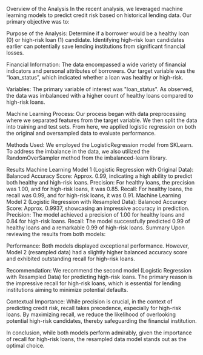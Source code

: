 Overview of the Analysis
In the recent analysis, we leveraged machine learning models to predict credit risk based on historical lending data. Our primary objective was to:

Purpose of the Analysis: Determine if a borrower would be a healthy loan (0) or high-risk loan (1) candidate. Identifying high-risk loan candidates earlier can potentially save lending institutions from significant financial losses.

Financial Information: The data encompassed a wide variety of financial indicators and personal attributes of borrowers. Our target variable was the “loan_status”, which indicated whether a loan was healthy or high-risk.

Variables: The primary variable of interest was "loan_status". As observed, the data was imbalanced with a higher count of healthy loans compared to high-risk loans.

Machine Learning Process: Our process began with data preprocessing where we separated features from the target variable. We then split the data into training and test sets. From here, we applied logistic regression on both the original and oversampled data to evaluate performance.

Methods Used: We employed the LogisticRegression model from SKLearn. To address the imbalance in the data, we also utilized the RandomOverSampler method from the imbalanced-learn library.

Results
Machine Learning Model 1 (Logistic Regression with Original Data):
Balanced Accuracy Score: Approx. 0.99, indicating a high ability to predict both healthy and high-risk loans.
Precision: For healthy loans, the precision was 1.00, and for high-risk loans, it was 0.85.
Recall: For healthy loans, the recall was 0.99, and for high-risk loans, it was 0.91.
Machine Learning Model 2 (Logistic Regression with Resampled Data):
Balanced Accuracy Score: Approx. 0.9937, showcasing an impressive accuracy in prediction.
Precision: The model achieved a precision of 1.00 for healthy loans and 0.84 for high-risk loans.
Recall: The model successfully predicted 0.99 of healthy loans and a remarkable 0.99 of high-risk loans.
Summary
Upon reviewing the results from both models:

Performance: Both models displayed exceptional performance. However, Model 2 (resampled data) had a slightly higher balanced accuracy score and exhibited outstanding recall for high-risk loans.

Recommendation: We recommend the second model (Logistic Regression with Resampled Data) for predicting high-risk loans. The primary reason is the impressive recall for high-risk loans, which is essential for lending institutions aiming to minimize potential defaults.

Contextual Importance: While precision is crucial, in the context of predicting credit risk, recall takes precedence, especially for high-risk loans. By maximizing recall, we reduce the likelihood of overlooking potential high-risk candidates, thereby safeguarding the financial institution.

In conclusion, while both models perform admirably, given the importance of recall for high-risk loans, the resampled data model stands out as the optimal choice.